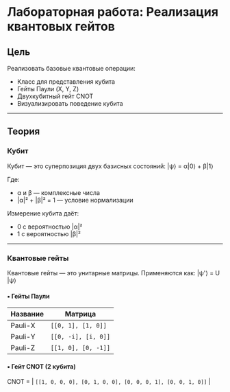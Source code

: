 # Лабораторная работа: Реализация квантовых гейтов

## Цель

Реализовать базовые квантовые операции:
- Класс для представления кубита
- Гейты Паули (X, Y, Z)
- Двухкубитный гейт CNOT
- Визуализировать поведение кубита

---

## Теория

### Кубит

Кубит — это суперпозиция двух базисных состояний: |ψ⟩ = α|0⟩ + β|1⟩

Где:
- α и β — комплексные числа
- |α|² + |β|² = 1 — условие нормализации

Измерение кубита даёт:
- 0 с вероятностью |α|²
- 1 с вероятностью |β|²

---

### Квантовые гейты

Квантовые гейты — это унитарные матрицы. Применяются как: |ψ'⟩ = U |ψ⟩
#### ▪️ Гейты Паули

| Название | Матрица |
|----------|---------|
| Pauli-X  | `[[0, 1], [1, 0]]` |
| Pauli-Y  | `[[0, -i], [i, 0]]` |
| Pauli-Z  | `[[1, 0], [0, -1]]` |

#### ▪️ Гейт CNOT (2 кубита)
CNOT = | `[[1, 0, 0, 0],
[0, 1, 0, 0],
[0, 0, 0, 1],
[0, 0, 1, 0]]` |
